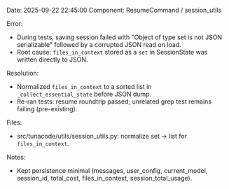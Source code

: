 Date: 2025-09-22 22:45:00
Component: ResumeCommand / session_utils

Error:
- During tests, saving session failed with "Object of type set is not JSON serializable" followed by a corrupted JSON read on load.
- Root cause: `files_in_context` stored as a `set` in SessionState was written directly to JSON.

Resolution:
- Normalized `files_in_context` to a sorted list in `_collect_essential_state` before JSON dump.
- Re-ran tests: resume roundtrip passed; unrelated grep test remains failing (pre-existing).

Files:
- src/tunacode/utils/session_utils.py: normalize set -> list for `files_in_context`.

Notes:
- Kept persistence minimal (messages, user_config, current_model, session_id, total_cost, files_in_context, session_total_usage).
